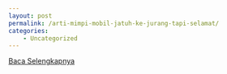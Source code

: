 ```yaml
---
layout: post
permalink: /arti-mimpi-mobil-jatuh-ke-jurang-tapi-selamat/
categories:
    - Uncategorized
---
```


[Baca Selengkapnya](/03)